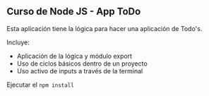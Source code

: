 ## Curso de Node JS - App ToDo

Esta aplicación tiene la lógica para hacer una aplicación de Todo's.

Incluye:
- Aplicación de la lógica y módulo export
- Uso de ciclos básicos dentro de un proyecto
- Uso activo de inputs a través de la terminal

Ejecutar el `npm install`

